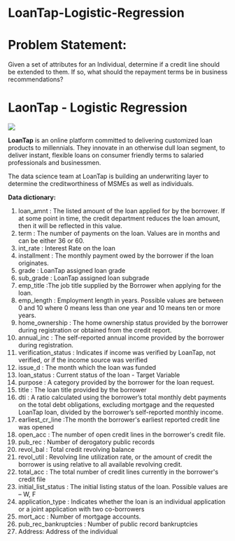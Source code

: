 # LoanTap-Logistic-Regression

# Problem Statement:

Given a set of attributes for an Individual, determine if a credit line should be extended to them. If so, what should the repayment terms be in business recommendations?

# LaonTap - Logistic Regression

![](https://i.postimg.cc/fT2sBXb7/cover-image.jpg)

**LoanTap** is an online platform committed to delivering customized loan products to millennials. They innovate in an otherwise dull loan segment, to deliver instant, flexible loans on consumer friendly terms to salaried professionals and businessmen.

The data science team at LoanTap is building an underwriting layer to determine the creditworthiness of MSMEs as well as individuals.

**Data dictionary:**
1. loan_amnt : The listed amount of the loan applied for by the borrower. If at some point in time, the credit department reduces the loan amount, then it will be reflected in this value.
2. term : The number of payments on the loan. Values are in months and can be either 36 or 60.
3. int_rate : Interest Rate on the loan
4. installment : The monthly payment owed by the borrower if the loan originates.
5. grade : LoanTap assigned loan grade
6. sub_grade : LoanTap assigned loan subgrade
7. emp_title :The job title supplied by the Borrower when applying for the loan.
8. emp_length : Employment length in years. Possible values are between 0 and 10 where 0 means less than one year and 10 means ten or more years.
9. home_ownership : The home ownership status provided by the borrower during registration or obtained from the credit report.
10. annual_inc : The self-reported annual income provided by the borrower during registration.
11. verification_status : Indicates if income was verified by LoanTap, not verified, or if the income source was verified
12. issue_d : The month which the loan was funded
13. loan_status : Current status of the loan - Target Variable
14. purpose : A category provided by the borrower for the loan request.
15. title : The loan title provided by the borrower
16. dti : A ratio calculated using the borrower’s total monthly debt payments on the total debt obligations, excluding mortgage and the requested LoanTap loan, divided by the borrower’s self-reported monthly income.
17. earliest_cr_line :The month the borrower's earliest reported credit line was opened
18. open_acc : The number of open credit lines in the borrower's credit file.
19. pub_rec : Number of derogatory public records
20. revol_bal : Total credit revolving balance
21. revol_util : Revolving line utilization rate, or the amount of credit the borrower is using relative to all available revolving credit.
22. total_acc : The total number of credit lines currently in the borrower's credit file
23. initial_list_status : The initial listing status of the loan. Possible values are – W, F
24. application_type : Indicates whether the loan is an individual application or a joint application with two co-borrowers
25. mort_acc : Number of mortgage accounts.
26. pub_rec_bankruptcies : Number of public record bankruptcies
27. Address: Address of the individual 
